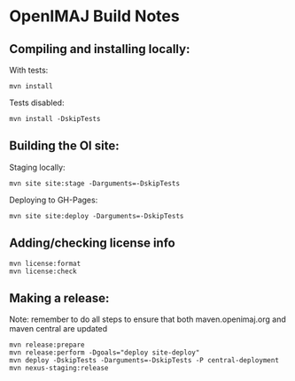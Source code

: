 # OpenIMAJ Build Notes

## Compiling and installing locally:

With tests:

    mvn install

Tests disabled:

    mvn install -DskipTests

## Building the OI site:

Staging locally:

    mvn site site:stage -Darguments=-DskipTests

Deploying to GH-Pages:

    mvn site site:deploy -Darguments=-DskipTests

## Adding/checking license info
	
	mvn license:format
	mvn license:check

## Making a release:

Note: remember to do all steps to ensure that both maven.openimaj.org and maven central are updated

	mvn release:prepare
	mvn release:perform -Dgoals="deploy site-deploy"	
	mvn deploy -DskipTests -Darguments=-DskipTests -P central-deployment
	mvn nexus-staging:release

